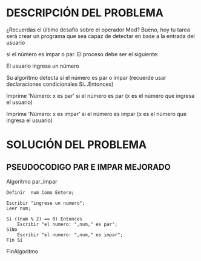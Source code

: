 # DESCRIPCIÓN DEL PROBLEMA

¿Recuerdas el último desafío sobre el operador Mod? Bueno, hoy tu tarea será crear un programa que sea capaz de detectar en base a la entrada del usuario 

si el número es impar o par. El proceso debe ser el siguiente:

El usuario ingresa un número

Su algoritmo detecta si el número es par o impar (recuerde usar declaraciones condicionales Si...Entonces)

Imprime 'Número: x es par' si el número es par (x es el número que ingresa el usuario)

Imprime 'Número: x es impar' si el número es impar (x es el número que ingresa el usuario)

# SOLUCIÓN DEL PROBLEMA

## PSEUDOCODIGO PAR E IMPAR MEJORADO

Algoritmo par_impar
	
	Definir  num Como Entero;
	
	Escribir "ingrese un numero";
	Leer num;
	
	Si ((num % 2) == 0) Entonces
		Escribir "el numero: ",num," es par";
	SiNo
		Escribir "el numero: ",num," es impar";
	Fin Si
	
FinAlgoritmo